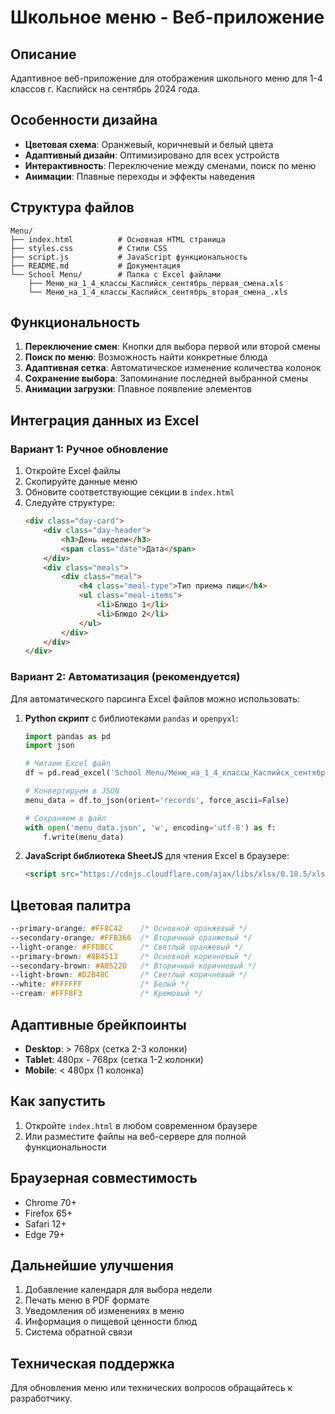 # Школьное меню - Веб-приложение

## Описание
Адаптивное веб-приложение для отображения школьного меню для 1-4 классов г. Каспийск на сентябрь 2024 года.

## Особенности дизайна
- **Цветовая схема**: Оранжевый, коричневый и белый цвета
- **Адаптивный дизайн**: Оптимизировано для всех устройств
- **Интерактивность**: Переключение между сменами, поиск по меню
- **Анимации**: Плавные переходы и эффекты наведения

## Структура файлов
```
Menu/
├── index.html          # Основная HTML страница
├── styles.css          # Стили CSS
├── script.js           # JavaScript функциональность
├── README.md           # Документация
└── School Menu/        # Папка с Excel файлами
    ├── Меню_на_1_4_классы_Каспийск_сентябрь_первая_смена.xls
    └── Меню_на_1_4_классы_Каспийск_сентябрь_вторая_смена_.xls
```

## Функциональность
1. **Переключение смен**: Кнопки для выбора первой или второй смены
2. **Поиск по меню**: Возможность найти конкретные блюда
3. **Адаптивная сетка**: Автоматическое изменение количества колонок
4. **Сохранение выбора**: Запоминание последней выбранной смены
5. **Анимации загрузки**: Плавное появление элементов

## Интеграция данных из Excel

### Вариант 1: Ручное обновление
1. Откройте Excel файлы
2. Скопируйте данные меню
3. Обновите соответствующие секции в `index.html`
4. Следуйте структуре:
   ```html
   <div class="day-card">
       <div class="day-header">
           <h3>День недели</h3>
           <span class="date">Дата</span>
       </div>
       <div class="meals">
           <div class="meal">
               <h4 class="meal-type">Тип приема пищи</h4>
               <ul class="meal-items">
                   <li>Блюдо 1</li>
                   <li>Блюдо 2</li>
               </ul>
           </div>
       </div>
   </div>
   ```

### Вариант 2: Автоматизация (рекомендуется)
Для автоматического парсинга Excel файлов можно использовать:

1. **Python скрипт** с библиотеками `pandas` и `openpyxl`:
   ```python
   import pandas as pd
   import json
   
   # Читаем Excel файл
   df = pd.read_excel('School Menu/Меню_на_1_4_классы_Каспийск_сентябрь_первая_смена.xls')
   
   # Конвертируем в JSON
   menu_data = df.to_json(orient='records', force_ascii=False)
   
   # Сохраняем в файл
   with open('menu_data.json', 'w', encoding='utf-8') as f:
       f.write(menu_data)
   ```

2. **JavaScript библиотека SheetJS** для чтения Excel в браузере:
   ```html
   <script src="https://cdnjs.cloudflare.com/ajax/libs/xlsx/0.18.5/xlsx.full.min.js"></script>
   ```

## Цветовая палитра
```css
--primary-orange: #FF8C42    /* Основной оранжевый */
--secondary-orange: #FFB366  /* Вторичный оранжевый */
--light-orange: #FFDBCC      /* Светлый оранжевый */
--primary-brown: #8B4513     /* Основной коричневый */
--secondary-brown: #A0522D   /* Вторичный коричневый */
--light-brown: #D2B48C       /* Светлый коричневый */
--white: #FFFFFF             /* Белый */
--cream: #FFF8F3             /* Кремовый */
```

## Адаптивные брейкпоинты
- **Desktop**: > 768px (сетка 2-3 колонки)
- **Tablet**: 480px - 768px (сетка 1-2 колонки)
- **Mobile**: < 480px (1 колонка)

## Как запустить
1. Откройте `index.html` в любом современном браузере
2. Или разместите файлы на веб-сервере для полной функциональности

## Браузерная совместимость
- Chrome 70+
- Firefox 65+
- Safari 12+
- Edge 79+

## Дальнейшие улучшения
1. Добавление календаря для выбора недели
2. Печать меню в PDF формате
3. Уведомления об изменениях в меню
4. Информация о пищевой ценности блюд
5. Система обратной связи

## Техническая поддержка
Для обновления меню или технических вопросов обращайтесь к разработчику.

